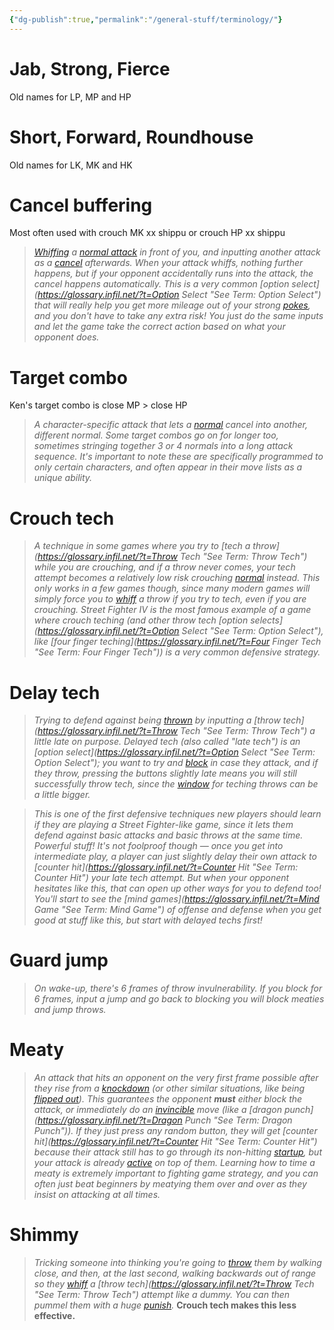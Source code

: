 ```yaml
---
{"dg-publish":true,"permalink":"/general-stuff/terminology/"}
---
```


# Jab, Strong, Fierce
Old names for LP, MP and HP
# Short, Forward, Roundhouse
Old names for LK, MK and HK
# Cancel buffering
Most often used with crouch MK xx shippu or crouch HP xx shippu
> *[Whiffing](https://glossary.infil.net/?t=Whiff "See Term: Whiff") a [normal attack](https://glossary.infil.net/?t=Normal "See Term: Normal") in front of you, and inputting another attack as a [cancel](https://glossary.infil.net/?t=Cancel "See Term: Cancel") afterwards. When your attack whiffs, nothing further happens, but if your opponent accidentally runs into the attack, the cancel happens automatically. This is a very common [option select](https://glossary.infil.net/?t=Option Select "See Term: Option Select") that will really help you get more mileage out of your strong [pokes](https://glossary.infil.net/?t=Poke "See Term: Poke"), and you don't have to take any extra risk! You just do the same inputs and let the game take the correct action based on what your opponent does.*
# Target combo
Ken's target combo is close MP > close HP
> *A character-specific attack that lets a [normal](https://glossary.infil.net/?t=Normal "See Term: Normal") cancel into another, different normal. Some target combos go on for longer too, sometimes stringing together 3 or 4 normals into a long attack sequence. It's important to note these are specifically programmed to only certain characters, and often appear in their move lists as a unique ability.*
# Crouch tech
>*A technique in some games where you try to [tech a throw](https://glossary.infil.net/?t=Throw Tech "See Term: Throw Tech") while you are crouching, and if a throw never comes, your tech attempt becomes a relatively low risk crouching [normal](https://glossary.infil.net/?t=Normal "See Term: Normal") instead. This only works in a few games though, since many modern games will simply force you to [whiff](https://glossary.infil.net/?t=Whiff "See Term: Whiff") a throw if you try to tech, even if you are crouching. Street Fighter IV is the most famous example of a game where crouch teching (and other throw tech [option selects](https://glossary.infil.net/?t=Option Select "See Term: Option Select"), like [four finger teching](https://glossary.infil.net/?t=Four Finger Tech "See Term: Four Finger Tech")) is a very common defensive strategy.*
# Delay tech
>*Trying to defend against being [thrown](https://glossary.infil.net/?t=Throw "See Term: Throw") by inputting a [throw tech](https://glossary.infil.net/?t=Throw Tech "See Term: Throw Tech") a little late on purpose. Delayed tech (also called "late tech") is an [option select](https://glossary.infil.net/?t=Option Select "See Term: Option Select"); you want to try and [block](https://glossary.infil.net/?t=Block "See Term: Block") in case they attack, and if they throw, pressing the buttons slightly late means you will still successfully throw tech, since the [window](https://glossary.infil.net/?t=Window "See Term: Window") for teching throws can be a little bigger.*  
  
>*This is one of the first defensive techniques new players should learn if they are playing a Street Fighter-like game, since it lets them defend against basic attacks and basic throws at the same time. Powerful stuff! It's not foolproof though — once you get into intermediate play, a player can just slightly delay their _own_ attack to [counter hit](https://glossary.infil.net/?t=Counter Hit "See Term: Counter Hit") your late tech attempt. But when your opponent hesitates like this, that can open up other ways for you to defend too! You'll start to see the [mind games](https://glossary.infil.net/?t=Mind Game "See Term: Mind Game") of offense and defense when you get good at stuff like this, but start with delayed techs first!*
# Guard jump
> *On wake-up, there's 6 frames of throw invulnerability. If you block for 6 frames, input a jump and go back to blocking you will block meaties and jump throws.*
# Meaty
> *An attack that hits an opponent on the very first frame possible after they rise from a [knockdown](https://glossary.infil.net/?t=Knockdown "See Term: Knockdown") (or other similar situations, like being [flipped out](https://glossary.infil.net/?t=Flipout "See Term: Flipout")). This guarantees the opponent **must** either block the attack, or immediately do an [invincible](https://glossary.infil.net/?t=Invincible "See Term: Invincible") move (like a [dragon punch](https://glossary.infil.net/?t=Dragon Punch "See Term: Dragon Punch")). If they just press any random button, they will get [counter hit](https://glossary.infil.net/?t=Counter Hit "See Term: Counter Hit") because their attack still has to go through its non-hitting [startup](https://glossary.infil.net/?t=Startup "See Term: Startup"), but your attack is already [active](https://glossary.infil.net/?t=Active "See Term: Active") on top of them. Learning how to time a meaty is extremely important to fighting game strategy, and you can often just beat beginners by meatying them over and over as they insist on attacking at all times.*
# Shimmy
>*Tricking someone into thinking you're going to [throw](https://glossary.infil.net/?t=Throw "See Term: Throw") them by walking close, and then, at the last second, walking backwards out of range so they [whiff](https://glossary.infil.net/?t=Whiff "See Term: Whiff") a [throw tech](https://glossary.infil.net/?t=Throw Tech "See Term: Throw Tech") attempt like a dummy. You can then pummel them with a huge [punish](https://glossary.infil.net/?t=Punish "See Term: Punish").*
>**Crouch tech makes this less effective.**
